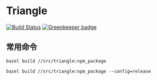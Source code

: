 # Triangle

[![Build Status](https://github.com/gradii/triangle/workflows/CI/badge.svg)](https://github.com/gradii/triangle/actions?query=workflow%3ACI)
[![Greenkeeper badge](https://badges.greenkeeper.io/gradii/triangle.svg)](https://greenkeeper.io/)


## 常用命令
```
bazel build //src/triangle:npm_package
```

```
bazel build //src/triangle:npm_package --config=release
```
